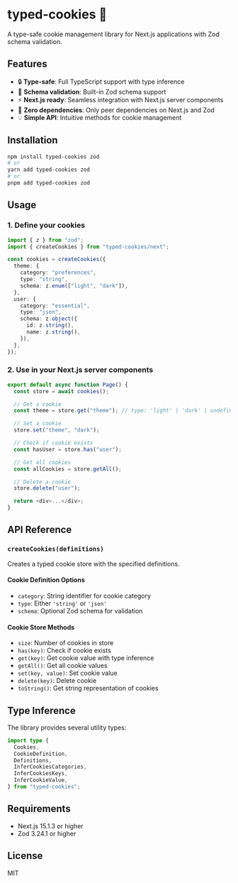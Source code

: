 # typed-cookies 🍪

A type-safe cookie management library for Next.js applications with Zod schema validation.

## Features

- 🔒 **Type-safe**: Full TypeScript support with type inference
- 📝 **Schema validation**: Built-in Zod schema support
- ⚡ **Next.js ready**: Seamless integration with Next.js server components
- 🎯 **Zero dependencies**: Only peer dependencies on Next.js and Zod
- 💡 **Simple API**: Intuitive methods for cookie management

## Installation

```bash
npm install typed-cookies zod
# or
yarn add typed-cookies zod
# or
pnpm add typed-cookies zod
```

## Usage

### 1. Define your cookies

```typescript
import { z } from "zod";
import { createCookies } from "typed-cookies/next";

const cookies = createCookies({
  theme: {
    category: "preferences",
    type: "string",
    schema: z.enum(["light", "dark"]),
  },
  user: {
    category: "essential",
    type: "json",
    schema: z.object({
      id: z.string(),
      name: z.string(),
    }),
  },
});
```

### 2. Use in your Next.js server components

```typescript
export default async function Page() {
  const store = await cookies();

  // Get a cookie
  const theme = store.get("theme"); // type: 'light' | 'dark' | undefined

  // Set a cookie
  store.set("theme", "dark");

  // Check if cookie exists
  const hasUser = store.has("user");

  // Get all cookies
  const allCookies = store.getAll();

  // Delete a cookie
  store.delete("user");

  return <div>...</div>;
}
```

## API Reference

### `createCookies(definitions)`

Creates a typed cookie store with the specified definitions.

#### Cookie Definition Options

- `category`: String identifier for cookie category
- `type`: Either `'string'` or `'json'`
- `schema`: Optional Zod schema for validation

#### Cookie Store Methods

- `size`: Number of cookies in store
- `has(key)`: Check if cookie exists
- `get(key)`: Get cookie value with type inference
- `getAll()`: Get all cookie values
- `set(key, value)`: Set cookie value
- `delete(key)`: Delete cookie
- `toString()`: Get string representation of cookies

## Type Inference

The library provides several utility types:

```typescript
import type {
  Cookies,
  CookieDefinition,
  Definitions,
  InferCookiesCategories,
  InferCookiesKeys,
  InferCookieValue,
} from "typed-cookies";
```

## Requirements

- Next.js 15.1.3 or higher
- Zod 3.24.1 or higher

## License

MIT
